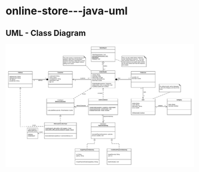 # online-store---java-uml

## UML - Class Diagram
<img src="https://github.com/paulAlexSerban/online-store---java-uml/blob/develop/wiki/online-store-class-diagram.png"><img/>
